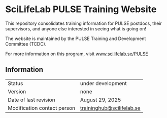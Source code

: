 # SciLifeLab PULSE Training Website

This repository consolidates training information for PULSE postdocs, their supervisors, and anyone else interested in seeing what is going on!

The website is maintained by the PULSE Training and Development Committee (TCDC).

For more information on this program, visit www.scilifelab.se/PULSE

## Information
|  |  |
|:------|:------|
| Status | under development |
| Version |  none |
| Date of last revision | August 29, 2025 |
| Modification contact person |  traininghub@scilifelab.se |